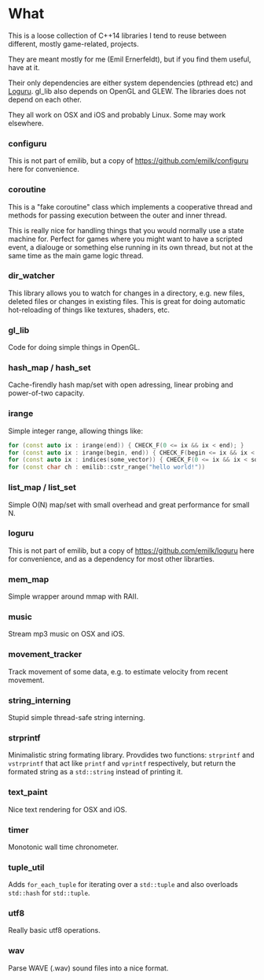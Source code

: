 # What
This is a loose collection of C++14 libraries I tend to reuse between different, mostly game-related, projects.

They are meant mostly for me (Emil Ernerfeldt), but if you find them useful, have at it.

Their only dependencies are either system dependencies (pthread etc) and [Loguru](https://github.com/emilk/loguru). gl_lib also depends on OpenGL and GLEW. The libraries does not depend on each other.

They all work on OSX and iOS and probably Linux. Some may work elsewhere.

### configuru
This is not part of emilib, but a copy of https://github.com/emilk/configuru here for convenience.

### coroutine
This is a "fake coroutine" class which implements a cooperative thread and methods for passing execution between the outer and inner thread.

This is really nice for handling things that you would normally use a state machine for. Perfect for games where you might want to have a scripted event, a dialouge or something else running in its own thread, but not at the same time as the main game logic thread.

### dir_watcher
This library allows you to watch for changes in a directory, e.g. new files, deleted files or changes in existing files. This is great for doing automatic hot-reloading of things like textures, shaders, etc.

### gl_lib
Code for doing simple things in OpenGL.

### hash_map / hash_set
Cache-firendly hash map/set with open adressing, linear probing and power-of-two capacity.

### irange
Simple integer range, allowing things like:

``` C++
for (const auto ix : irange(end)) { CHECK_F(0 <= ix && ix < end); }
for (const auto ix : irange(begin, end)) { CHECK_F(begin <= ix && ix < end); }
for (const auto ix : indices(some_vector)) { CHECK_F(0 <= ix && ix < some_vector.size(); }
for (const char ch : emilib::cstr_range("hello world!"))
```

### list_map / list_set
Simple O(N) map/set with small overhead and great performance for small N.

### loguru
This is not part of emilib, but a copy of https://github.com/emilk/loguru here for convenience, and as a dependency for most other librarties.

### mem_map
Simple wrapper around mmap with RAII.

### music
Stream mp3 music on OSX and iOS.

### movement_tracker
Track movement of some data, e.g. to estimate velocity from recent movement.

### string_interning
Stupid simple thread-safe string interning.

### strprintf
Minimalistic string formating library. Provdides two functions: `strprintf` and `vstrprintf` that act like `printf` and `vprintf` respectively, but return the formated string as a `std::string` instead of printing it.

### text_paint
Nice text rendering for OSX and iOS.

### timer
Monotonic wall time chronometer.

### tuple_util
Adds `for_each_tuple` for iterating over a `std::tuple` and also overloads `std::hash` for `std::tuple`.

### utf8
Really basic utf8 operations.

### wav
Parse WAVE (.wav) sound files into a nice format.
